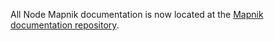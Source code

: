 All Node Mapnik documentation is now located at the [Mapnik documentation repository](https://github.com/mapnik/documentation).